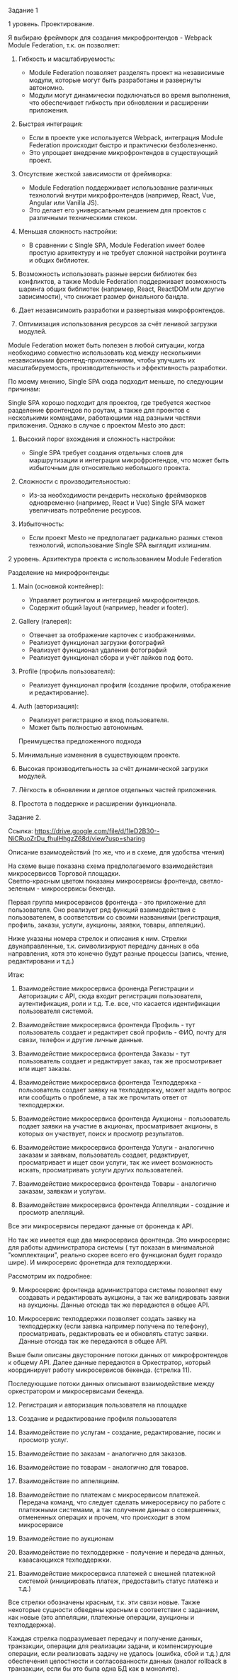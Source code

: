 Задание 1

1 уровень. Проектирование.

Я выбираю фреймворк для создания микрофронтендов - Webpack Module Federation, т.к. он позволяет:

1. Гибкость и масштабируемость:
   - Module Federation позволяет разделять проект на независимые модули, которые могут быть разработаны и развернуты автономно.
   - Модули могут динамически подключаться во время выполнения, что обеспечивает гибкость при обновлении и расширении приложения.

2. Быстрая интеграция:
   - Если в проекте уже используется Webpack, интеграция Module Federation происходит быстро и практически безболезненно.
   - Это упрощает внедрение микрофронтендов в существующий проект.

3. Отсутствие жесткой зависимости от фреймворка:
   - Module Federation поддерживает использование различных технологий внутри микрофронтендов (например, React, Vue, Angular или Vanilla JS).
   - Это делает его универсальным решением для проектов с различными техническими стеком.

4. Меньшая сложность настройки:
   - В сравнении с Single SPA, Module Federation имеет более простую архитектуру и не требует сложной настройки роутинга и общих библиотек.

5. Возможность использовать разные версии библиотек без конфликтов, а также  Module Federation поддерживает возможность шаринга общих библиотек (например, React, ReactDOM или другие зависимости), что снижает размер финального бандла.

6. Дает независимоить разработки и развертывая микрофронтендов.

7. Оптимизация использования ресурсов за счёт ленивой загрузки модулей.

Module Federation может быть полезен в любой ситуации, когда необходимо совместно использовать код между несколькими независимыми фронтенд-приложениями, чтобы улучшить их масштабируемость, производительность и эффективность разработки.

По моему мнению, Single SPA сюда подходит меньше, по следующим причинам:

Single SPA хорошо подходит для проектов, где требуется жесткое разделение фронтендов по роутам, а также для проектов с несколькими командами, работающими над разными частями приложения. Однако в случае с проектом Mesto это даст:

1. Высокий порог вхождения и сложность настройки:
   - Single SPA требует создания отдельных слоев для маршрутизации и интеграции микрофронтендов, что может быть избыточным для относительно небольшого проекта.

2. Сложности с производительностью:
   - Из-за необходимости рендерить несколько фреймворков одновременно (например, React и Vue) Single SPA может увеличивать потребление ресурсов.

3. Избыточность:
   - Если проект Mesto не предполагает радикально разных стеков технологий, использование Single SPA выглядит излишним.



2 уровень.  Архитектура проекта с использованием Module Federation

Разделение на микрофронтенды:
1. Main (основной контейнер):
   - Управляет роутингом и интеграцией микрофронтендов.
   - Содержит общий layout (например, header и footer).

2. Gallery (галерея):
   - Отвечает за отображение карточек с изображениями.
   - Реализует функционал загрузки фотографий
   - Реализует функционал удаления фотографий
   - Реализует функционал сбора и учёт лайков под фото.

3. Profile (профиль пользователя):
   - Реализует функционал профиля (cоздание профиля, отображение и редактирование).

4. Auth (авторизация):
   - Реализует регистрацию и вход пользователя.
   - Может быть полностью автономным.

   Преимущества предложенного подхода

1. Минимальные изменения в существующем проекте.
2. Высокая производительность за счёт динамической загрузки модулей.
3. Лёгкость в обновлении и деплое отдельных частей приложения.
4. Простота в поддержке и расширении функционала.


Задание 2.

Ссылка: 
https://drive.google.com/file/d/1leD2B30--NiCRuoZrDu_fhuIHhgzZ68d/view?usp=sharing

Описание взаимодействий  (то же, что и в схеме, для удобства чтения)

На схеме выше показана схема предполагаемого взаимодействия микросервисов Торговой площадки.  
Светло-красным цветом показаны микросервисы фронтенда, светло-зеленым - микросервисы бекенда.  


Первая группа микросервисов фронтенда - это приложение для пользователя. Оно реализует ряд функций взаимодействия с пользователем, в соответствии со своими названиями (регистрация, профиль, заказы, услуги, аукционы, заявки, товары, аппеляции).

Ниже указаны номера стрелок и описания к ним.  Стрелки двунаправленные, т.к. символизируют передачу данных в оба направления, хотя это конечно будут разные процессы (запись, чтение, редактировани и т.д.)

Итак:

1. Взаимодействие микросервиса фроненда Регистрации и Авторизации с API, сюда входит регистрация пользователя, аутентификация, роли и т.д.  Т.е. все, что касается идентификации пользователя системой.

2.  Взаимодействие микросервиса фронтенда Профиль - тут пользователь создает и редактирет свой профиль - ФИО, почту для связи, телефон и другие личные данные.

3. Взаимодействие микросервиса фронтенда Заказы - тут пользователь создает и редактирует заказ, так же просмотривает или ищет заказы.

4. Взаимодействие микросервиса фронтенда Техподдержка - пользователь создает заявку на техподдержку, может задать вопрос или сообщить о проблеме, а так же прочитать ответ от техподдержки.

5. Взаимодействие микросервиса фронтенда Аукционы - пользователь подает заявки на участие в акционах, просматривает акционы, в которых он участвует, поиск и просмотр результатов.

6. Взаимодействие микросервиса фронтенда Услуги - аналогично заказам и заявкам, пользователь создает, редактирует, просматривает и ищет свои услуги, так же имеет возможность искать, просматривать услуги других пользователей.

7. Взаимодействие микросервиса фронтенда Товары - аналогично заказам, заявкам и услугам.

8. Взаимодействие микросервиса фронтенда Аппелляции - создание и просмотр апелляций. 

Все эти микросервисы передают данные от фроненда к API.

Но так же имеется еще два микросервиса фронтенда.  Это микросервис для работы администратора системы ( тут показан в минимальной "комплектации", реально скорее всего его функционал будет гораздо шире).  И микросервис фронетнда для техподдержки.

Рассмотрим их подробнее:

 9. Микросервис фронтенда администратора системы позволяет ему создавать и редактировать аукционы, а так же валидировать заявки на аукционы. Данные отсюда так же передаются в общее API.

 10. Микросервис техподдержки позволяет создать заявку на техподдержку (если заявка например получена по телефону), просматривать, редактировать ее и обновлять статус заявки.  Данные отсюда так же передаются в общее API.

Выше были описаны двусторонние потоки данных от микрофронтендов к общему API.  Далее данные передаются в Оркестратор, который координирует работу микросервисов бекенда. (стрелка 11).

Последующшие потоки данных описывают взаимодействие между оркестратором и микросервисами бекенда.

12. Регистрация и авторизация пользователя на площадке

13. Создание и редактирование профиля пользователя

14. Взаимодействие по услугам - создание, редактирование, посик и просмотр услуг.

15. Взаимодействие по заказам - аналогично для заказов.

16. Взаимодействие по товарам - аналогично для товаров.
 
17. Взаимодействие по аппеляциям.

18. Взаимодействие по платежам с микросервисом платежей. Передача команд, что следует сделать микеросервису по работе с платежными системами, а так получение данных о совершенных, отмененных операцих и прочем, что происходит в этом микросервисе

19. Взаимодействие по аукционам

20. Взаимодействие по техподдержке - получение и передача данных, кааасающихся техподдержки.

21. Взаимодействие микросервиса платежей с внешней платежной системой (инициировать платеж, предоставить статус платежа и т.д.)


Все стрелки обозначены красным, т.к. эти связи новые.  Также некоторые сущности обведены красным в соответствии с заданием, как новые (это аппеляции, платежные операции, аукционы и техподдержка).

Каждая стрелка подразумевает передачу и получение данных, транзакции, операции для реализации задачи, и компенсирующие операции, если реализовать задачу не удалось (ошибка, сбой и т.д.) для обеспечения целостности и согласованности данных (аналог rollback в транзакции, если бы это была одна БД как в монолите).